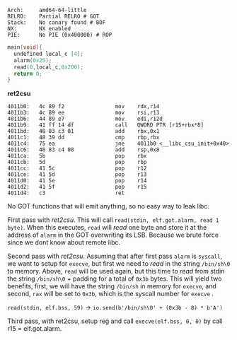 ```apl
Arch:     amd64-64-little
RELRO:    Partial RELRO	# GOT
Stack:    No canary found # BOF
NX:       NX enabled
PIE:      No PIE (0x400000) # ROP
```

```c
main(void){
  undefined local_c [4];
  alarm(0x25);
  read(0,local_c,0x200);
  return 0;
}
```

**ret2csu**

```assembly
4011b0:   4c 89 f2                mov    rdx,r14
4011b3:   4c 89 ee                mov    rsi,r13
4011b6:   44 89 e7                mov    edi,r12d
4011b9:   41 ff 14 df             call   QWORD PTR [r15+rbx*8]
4011bd:   48 83 c3 01             add    rbx,0x1
4011c1:   48 39 dd                cmp    rbp,rbx
4011c4:   75 ea                   jne    4011b0 <__libc_csu_init+0x40>
4011c6:   48 83 c4 08             add    rsp,0x8
4011ca:   5b                      pop    rbx
4011cb:   5d                      pop    rbp
4011cc:   41 5c                   pop    r12
4011ce:   41 5d                   pop    r13
4011d0:   41 5e                   pop    r14
4011d2:   41 5f                   pop    r15
4011d4:   c3                      ret
```

No GOT functions that will emit anything, so no easy way to leak libc.

First pass with *ret2csu*. This will call `read(stdin, elf.got.alarm, read 1 byte)`. When this executes, `read` will *read* one byte and store it at the address of `alarm` in the GOT overwriting its LSB. Because we brute force since we dont know about remote libc.

Second pass with *ret2csu*. Assuming that after first pass `alarm` is `syscall`, we want to setup for `execve`, but first we need to *read* in the string `/bin/sh\0` to memory. Above, `read` will be used again, but this time to *read* from stdin the string `/bin/sh\0` + padding for a total of `0x3b` bytes. This will yield two benefits, first, we will have the string `/bin/sh` in memory for `execve`, and second, `rax` will be set to `0x3b`, which is the syscall number for `execve` .

 `read(stdin, elf.bss, 59)` -> `io.send(b'/bin/sh\0' + (0x3b - 8) * b'A')`

Third pass, with ret2csu, setup reg and call `execve(elf.bss, 0, 0)` by call r15 = elf.got.alarm.

